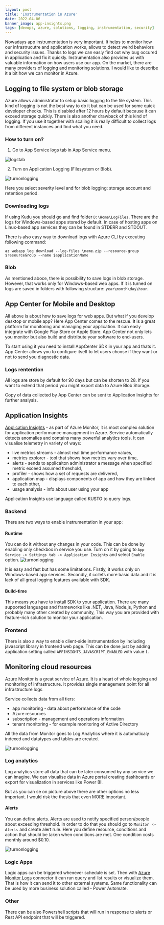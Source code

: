 ```yaml
---
layout: post
title: 'Instrumentation in Azure'
date: 2022-04-06
banner_image: app-insights.png
tags: [devops, azure, solutions, logging, instrumentation, security]
---
```


Nowadays app instrumentation is very important. It helps to monitor how our infrastrucutre and application works, allows to detect weird behaviors and security issues. Thanks to logs we can easly find out why bug occured in application and fix it quickly. Instrumentation also provides us with valuable information on how users use our app. On the market, there are many providers of logging and monitoring solutions. I would like to describe it a bit how we can monitor in Azure.

<!--more-->

## Logging to file system or blob storage

Azure allows administrator to setup basic logging to the file system. This kind of logging is not the best way to do it but can be used for some quick developer checks. This is disabled after 12 hours by default because it can exceed storage quickly. There is also another drawback of this kind of logging. If you use it together with scaling it is really difficult to collect logs from different instances and find what you need.

### How to turn on?

1. Go to App Service logs tab in App Service menu.

![logstab](/images/posts/appservicelogstab.png)

2. Turn on Application Logging (Filesystem or Blob).

![turnonlogging](/images/posts/howtosetuplogstoblobandfile.png)

Here you select severity level and for blob logging: storage account and retention period.

### Downloading logs

If using Kudu you should go and find folder ```D:\Home\LogFiles```. There are the logs for Windows-based apps stored by default. In case of hosting apps on Linux-based app services they can be found in STDERR and STDOUT.

There is also easy way to download logs with Azure CLI by executing following command:
```console
az webapp log download --log-files \name.zip --resource-group $resourceGroup --name $applicationName
```

### Blob

As mentioned aboce, there is possibility to save logs in blob storage. However, that works only for Windows-based web apps. If it is turned on logs are saved in folders with following structure: ```year\month\day\hour```.

## App Center for Mobile and Desktop

All above is about how to save logs for web apps. But what if you develop desktop or mobile app? Here App Center comes to the rescue. It is a great platform for monitoring and managing your application. It can easly integrate with Google Play Store or Apple Store. App Center not only lets you monitor but also build and distribute your software to end-users.

To start using it you need to install AppCenter SDK in your app and thats it. App Center allows you to configure itself to let users choose if they want or not to send you diagnostic data. 
### Logs rentention

All logs are store by default for 90 days but can be shorten to 28. If you want to extend that period you might export data to Azure Blob Storage.

Copy of data collected by App Center can be sent to Application Insights for further analysis.


## Application Insights

[Application Insights](https://docs.microsoft.com/en-us/azure/azure-monitor/app/app-insights-overview) - as part of Azure Monitor, it is most complex solution for application performance management in Azure. Service automatically detects anomalies and contains many powerful analytics tools.
It can visualise telemetry in variety of ways:

- live metrics streams - almost real time performance values,
- metrics explorer - tool that shows how metrics vary over time,
- alerts - sends to applicaiton administrator a message when specified metric exceed assumed threshold,
- profiler - shows how a set of requests are delivered,
- application map - displays components of app and how they are linked to each other,
- usage analysis - info about user using your app

Application Insights use language called KUSTO to query logs.
### Backend
There are two ways to enable instrumentation in your app:
#### **Runtime**
You can do it without any changes in your code. This can be done by enabling only checkbox in service you use. Turn on it by going to ```App Service -> Settings tab -> Application Insights``` and select ```Enable``` option.
![turnonlogging](/images/posts/enable-runtime-appinsights.png)

It is easy and fast but has some limitations. Firstly, it works only on Windows-based app services. Secondly, it collets more basic data and it is lack of all great logging features available with SDK.

#### **Build-time**
This means you have to install SDK to your application. There are many supported languages and frameworks like .NET, Java, Node.js, Python and probably many other created by community,
This way you are provided with feature-rich solution to monitor your application.
### Frontend
There is also a way to enable client-side instrumentation by including javascript library in frontend web page. This can be done just by adding application setting called ```APPINSIGHTS_JAVASCRIPT_ENABLED``` with value ```1```.
## Monitoring cloud resources

Azure Monitor is a great service of Azure. It is a heart of whole logging and monitoring of infrastructure. It provides single management point for all infrastructure logs. 

Service collects data from all tiers:
- app monitoring - data about performance of the code
- Azure resources
- subscription - management and operations information
- tenant monitoring - for example monitoring of Active Directory

All the data from Monitor goes to Log Analytics where it is automaticaly indexed and datatypes and tables are created.

![turnonlogging](/images/posts/loganalytics.png)

### Log analytics

Log analytics store all data that can be later consumed by any service we can imagine. We can visualise data in Azure portal creating dashboards or export for visualization in services like Power BI.

But as you can se on picture above there are other options no less important. I would risk the thesis that even MORE important.

#### Alerts

You can define alerts. Alerts are used to notify specified person/people about exceeding threshold. In order to do that you should go to ```Monitor -> Alerts``` and create alert rule. Here you define resource, conditions and action that should be taken when conditions are met. One condition costs monthly around $0.10.

![turnonlogging](/images/posts/alert-rule.png)


### Logic Apps

Logic apps can be triggered whenever schedule is set. Then with [Azure Monitor Logs](https://docs.microsoft.com/en-us/azure/azure-monitor/logs/logicapp-flow-connector) connector it can run query and list results or visualize them. That is how it can send it to other external systems. Same functionality can be used by more business solution called - Power Automate.

### Other

There can be also Powershell scripts that will run in response to alerts or Rest API endpoint that will be triggered.